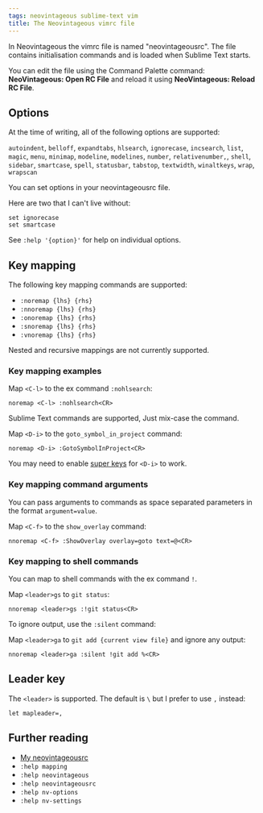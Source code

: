 ```yaml
---
tags: neovintageous sublime-text vim
title: The Neovintageous vimrc file
---
```


In Neovintageous the vimrc file is named "neovintageousrc". The file contains initialisation commands and is loaded when Sublime Text starts.

You can edit the file using the Command Palette command: **NeoVintageous: Open RC File** and reload it using **NeoVintageous: Reload RC File**.

## Options

At the time of writing, all of the following options are supported:

`autoindent`, `belloff`, `expandtabs`, `hlsearch`, `ignorecase`, `incsearch`, `list`, `magic`, `menu`, `minimap`, `modeline`, `modelines`, `number`, `relativenumber,`, `shell`, `sidebar`, `smartcase`, `spell`, `statusbar`, `tabstop`, `textwidth`, `winaltkeys`, `wrap`, `wrapscan`

You can set options in your neovintageousrc file.

Here are two that I can't live without:

    set ignorecase
    set smartcase

See `:help '{option}'` for help on individual options.

## Key mapping

The following key mapping commands are supported:

- `:noremap {lhs} {rhs}`
- `:nnoremap {lhs} {rhs}`
- `:onoremap {lhs} {rhs}`
- `:snoremap {lhs} {rhs}`
- `:vnoremap {lhs} {rhs}`

Nested and recursive mappings are not currently supported.

### Key mapping examples

Map `<C-l>` to the ex command `:nohlsearch`:

    noremap <C-l> :nohlsearch<CR>

Sublime Text commands are supported, Just mix-case the command.

Map `<D-i>` to the `goto_symbol_in_project` command:

    noremap <D-i> :GotoSymbolInProject<CR>

You may need to enable [super keys](/2022/09/22/neovintageous-super-keys/) for `<D-i>` to work.

### Key mapping command arguments

You can pass arguments to commands as space separated parameters in the format `argument=value`.

Map `<C-f>` to the `show_overlay` command:

    nnoremap <C-f> :ShowOverlay overlay=goto text=@<CR>

### Key mapping to shell commands

You can map to shell commands with the ex command `!`.

Map `<leader>gs` to `git status`:

    nnoremap <leader>gs :!git status<CR>

To ignore output, use the `:silent` command:

Map `<leader>ga` to `git add {current view file}` and ignore any output:

    nnoremap <leader>ga :silent !git add %<CR>

## Leader key

The `<leader>` is supported. The default is `\` but I prefer to use `,` instead:

    let mapleader=,

## Further reading

* [My neovintageousrc](https://raw.githubusercontent.com/gerardroche/sublimefiles/master/User/.neovintageousrc)
* `:help mapping`
* `:help neovintageous`
* `:help neovintageousrc`
* `:help nv-options`
* `:help nv-settings`

